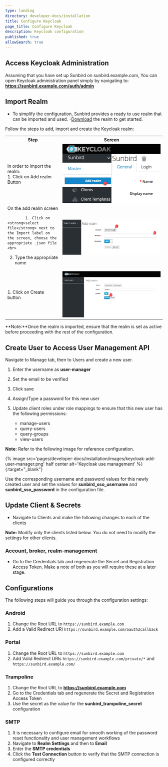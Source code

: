 ```yaml
---
type: landing
directory: developer-docs/installation
title: Configure Keycloak 
page_title: Configure Keycloak
description: Keycloak configuration
published: true
allowSearch: true
---
```


## Access Keycloak Administration

Assuming that you have set up Sunbird on sunbird.example.com, You can open Keycloak administration panel simply by navigating to: **https://sunbird.example.com/auth/admin**

## Import Realm

- To simplify the configuration, Sunbird provides a ready to use realm that can be imported and used. 
-[Download](https://raw.githubusercontent.com/project-sunbird/project-sunbird.github.io/dev/pages/developer-docs/installation/other_files/keycloak-realm.json) the realm to get started.

Follow the steps to add, import and create the Keycloak realm:
<table>
    <tr>
         <th style="width:35%;">Step</th>
         <th style="width:65%;">Screen</th>
    </tr>
 <tr>
        <td> 
        In order to  import the realm:<br> 
            1. Click on Add realm Button
        </td>
            <td>
            <img src="pages/developer-docs/installation/images/keycloack-add-realm.png">
            </td>
</tr>
<tr>
        <td> On the add realm screen<br>
        
            1. Click on <strong>select file</strong> next to the Import label on the screen, choose the appropriate .json file <br>

2. Type the appropriate name <br>
        </td>
            <td>
            <img src="pages/developer-docs/installation/images/keycloak-choose-json.png">
            </td>
</tr>
<tr>
        <td> 1. Click on Create button
        </td>
            <td>
            <img src="pages/developer-docs/installation/images/keycloak-import-realm-create.png">
            </td>
</tr>
</table>

**Note:**Once the realm is imported, ensure that the realm is set as active before proceeding with the rest of the configuration.

## Create User to Access User Management API

Navigate to Manage tab, then to Users and create a new user.

1. Enter the username as **user-manager**
2. Set the email to be verified
3. Click save
4. Assign/Type a password for this new user
5. Update client roles under role mappings to ensure that this new user has the following permissions:
    
    - manage-users
    - query-users
    - query-groups
    - view-users

**Note:** Refer to the following image for reference configuration.

{% image src='pages/developer-docs/installation/images/keycloak-add-user-manager.png' half center alt='Keycloak use management' %}{:target="_blank"}

Use the corresponding username and password values for this newly created user and set the values for **sunbird_sso_username** and **sunbird_sso_password** in the configuration file.

## Update Client & Secrets

- Navigate to Clients and make the following changes to each of the clients

**Note:** Modify only the clients listed below. You do not need to modify the settings for other clients.

### Account, broker, realm-management

- Go to the Credentials tab and regenerate the Secret and Registration Access Token. Make a note of both as you will require these at a later stage.

## Configurations

The following steps will guide you through the configuration settings:

### Android

1. Change the Root URL to `https://sunbird.example.com`
2. Add a Valid Redirect URI `https://sunbird.example.com/oauth2callback`

### Portal

1. Change the Root URL to `https://sunbird.example.com`
2. Add Valid Redirect URIs `https://sunbird.example.com/private/*` and `https://sunbird.example.com/`

### Trampoline

1. Change the Root URL to **https://sunbird.example.com**
2. Go to the Credentials tab and regenerate the Secret and Registration Access Token
3. Use the secret as the value for the **sunbird_trampoline_secret** configuration

### SMTP

1. It is necessary to configure email for smooth working of the password reset functionality and user management workflows
2. Navigate to **Realm Settings** and then to **Email**
3. Enter the **SMTP credentials**
4. Click the **Test Connection** button to verify that the SMTP connection is configured correctly
